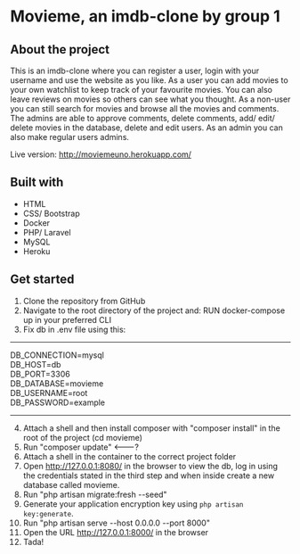 
# Movieme, an imdb-clone by group 1

## About the project

This is an imdb-clone where you can register a user, login with your username and use the website as you like. As a user you can add movies to your own watchlist to keep track of your favourite movies. You can also leave reviews on movies so others can see what you thought. As a non-user you can still search for movies and browse all the movies and comments. The admins are able to approve comments, delete comments, add/ edit/ delete movies in the database, delete and edit users. As an admin you can also make regular users admins.

Live version: http://moviemeuno.herokuapp.com/ 

## Built with

- HTML
- CSS/ Bootstrap
- Docker
- PHP/ Laravel
- MySQL 
- Heroku

## Get started

1. Clone the repository from GitHub
2. Navigate to the root directory of the project and: RUN docker-compose up in your preferred CLI
3. Fix db in .env file using this:

---

DB_CONNECTION=mysql  
DB_HOST=db  
DB_PORT=3306  
DB_DATABASE=movieme  
DB_USERNAME=root  
DB_PASSWORD=example  

--- 
4. Attach a shell and then install composer with "composer install" in the root of the project (cd movieme)
5. Run "composer update" <---?
6. Attach a shell in the container to the correct project folder
7. Open http://127.0.0.1:8080/ in the browser to view the db, log in using the credentials stated in the third step and when inside create a new database called movieme.
9. Run "php artisan migrate:fresh --seed" 
10. Generate your application encryption key using `php artisan key:generate`.
11. Run "php artisan serve --host 0.0.0.0 --port 8000"
12. Open the URL http://127.0.0.1:8000/ in the browser
13. Tada!
